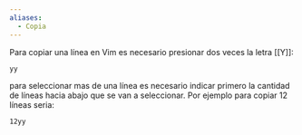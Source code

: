 ```yaml
---
aliases:
  - Copia
---
```

Para copiar una línea en Vim es necesario presionar dos veces la letra [[Y]]:

~~~
yy
~~~

para seleccionar mas de una línea es necesario indicar primero la cantidad de líneas hacia abajo que se van a seleccionar. Por ejemplo para copiar 12 líneas seria:

~~~
12yy
~~~